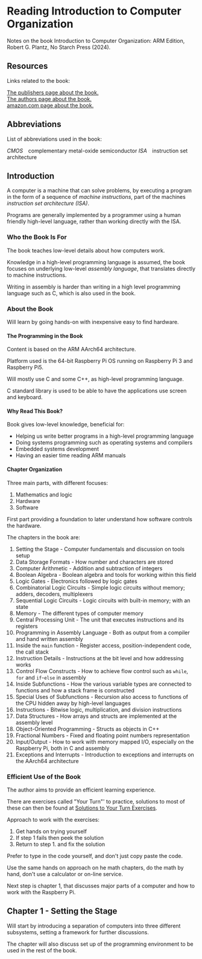 # Reading Introduction to Computer Organization

Notes on the book Introduction to Computer Organization: ARM Edition, Robert G. Plantz, No Starch Press (2024).

## Resources

Links related to the book:

[The publishers page about the book.](https://nostarch.com/introcomputerorgforarm)  
[The authors page about the book.](https://rgplantz.github.io/itco_ARM/)  
[amazon.com page about the book.](https://www.amazon.com/Introduction-Computer-Organization-Robert-Plantz/dp/1718502745)  


## Abbreviations

List of abbreviations used in the book:

*CMOS*&#x2003;complementary metal-oxide semiconductor
*ISA*&#x2003;instruction set architecture  

## Introduction

A computer is a machine that can solve problems, by executing a program in the form of a sequence of *machine instructions*, part of the machines *instruction set architecture (ISA)*.

Programs are generally implemented by a programmer using a human friendly high-level language, rather than working directly with the ISA.

### Who the Book Is For

The book teaches low-level details about how computers work.

Knowledge in a high-level programming language is assumed, the book focuses on underlying low-level *assembly language*, that translates directly to machine instructions.

Writing in assembly is harder than writing in a high level programming language such as C, which is also used in the book.

### About the Book

Will learn by going hands-on with inexpensive easy to find hardware.

#### The Programming in the Book

Content is based on the ARM AArch64 architecture.

Platform used is the 64-bit Raspberry Pi OS running on Raspberry Pi 3 and Raspberry Pi5.

Will mostly use C and some C++, as high-level programming language.

C standard library is used to be able to have the applications use screen and keyboard.

#### Why Read This Book?

Book gives low-level knowledge, beneficial for:

- Helping us write better programs in a high-level programming language
- Doing systems programming such as operating systems and compilers
- Embedded systems development
- Having an easier time reading ARM manuals

#### Chapter Organization

Three main parts, with different focuses:

1. Mathematics and logic
2. Hardware
3. Software

First part providing a foundation to later understand how software controls the hardware.

The chapters in the book are:

1. Setting the Stage - Computer fundamentals and discussion on tools setup
2. Data Storage Formats - How number and characters are stored
3. Computer Arithmetic - Addition and subtraction of integers
4. Boolean Algebra - Boolean algebra and tools for working within this field
5. Logic Gates - Electronics followed by logic gates
6. Combinatorial Logic Circuits - Simple logic circuits without memory; adders, decoders, multiplexers
7. Sequential Logic Circuits - Logic circuits with built-in memory; with an state
8. Memory - The different types of computer memory
9. Central Processing Unit - The unit that executes instructions and its registers
10. Programming in Assembly Language - Both as output from a compiler and hand written assembly
11. Inside the `main` function - Register access, position-independent code, the call stack
12. Instruction Details - Instructions at the bit level and how addressing works
13. Control Flow Constructs - How to achieve flow control such as `while`, `for` and `if`-`else` in assembly
14. Inside Subfunctions - How the various variable types are connected to functions and how a stack frame is constructed
15. Special Uses of Subfunctions - Recursion also access to functions of the CPU hidden away by high-level languages
16. Instructions - Bitwise logic, multiplication, and division instructions
17. Data Structures - How arrays and structs are implemented at the assembly level
18. Object-Oriented Programming - Structs as objects in C++
19. Fractional Numbers - Fixed and floating point numbers representation
20. Input/Output - How to work with memory mapped I/O, especially on the Raspberry Pi, both in C and assembly
21. Exceptions and Interrupts - Introduction to exceptions and interrupts on the AArch64 architecture

### Efficient Use of the Book

The author aims to provide an efficient learning experience.

There are exercises called "Your Turn"' to practice, solutions to most of these can then be found at [Solutions to Your Turn Exercises](https://rgplantz.github.io/itco_ARM/).

Approach to work with the exercises:

1. Get hands on trying yourself
2. If step 1 fails then peek the solution
3. Return to step 1. and fix the solution

Prefer to type in the code yourself, and don't just copy paste the code.

Use the same hands on approach on he math chapters, do the math by hand, don't use a calculator or on-line service.

Next step is chapter 1, that discusses major parts of a computer and how to work with the Raspberry Pi.

## Chapter 1 - Setting the Stage

Will start by introducing a separation of computers into three different subsystems, setting a framework for further discussions.

The chapter will also discuss set up of the programming environment to be used in the rest of the book.